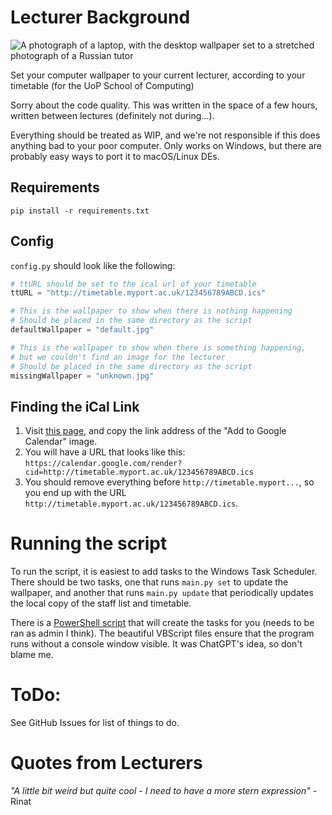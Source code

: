 # Lecturer Background
![A photograph of a laptop, with the desktop wallpaper set to a stretched photograph of a Russian tutor](https://github.com/UoPNetSoc/lecturer-bg/assets/14424577/b616165a-a90c-4f35-a1e3-0dff21971525)

Set your computer wallpaper to your current lecturer, according to your timetable (for the UoP School of Computing) 

Sorry about the code quality. This was written in the space of a few hours, written between lectures (definitely not during...).

Everything should be treated as WIP, and we're not responsible if this does anything bad to your poor computer. Only works on Windows, but there are probably easy ways to port it to macOS/Linux DEs.

## Requirements
```
pip install -r requirements.txt
```

## Config
`config.py` should look like the following:
```python
# ttURL should be set to the ical url of your timetable
ttURL = "http://timetable.myport.ac.uk/123456789ABCD.ics"

# This is the wallpaper to show when there is nothing happening
# Should be placed in the same directory as the script
defaultWallpaper = "default.jpg"

# This is the wallpaper to show when there is something happening,
# but we couldn't find an image for the lecturer
# Should be placed in the same directory as the script
missingWallpaper = "unknown.jpg"
```

## Finding the iCal Link
1. Visit [this page](https://portal.myport.ac.uk/student/google-calendar/), and copy the link address of the "Add to Google Calendar" image. 
2. You will have a URL that looks like this: `https://calendar.google.com/render?cid=http://timetable.myport.ac.uk/123456789ABCD.ics`
3. You should remove everything before `http://timetable.myport...`, so you end up with the URL `http://timetable.myport.ac.uk/123456789ABCD.ics`.

# Running the script
To run the script, it is easiest to add tasks to the Windows Task Scheduler. There should be two tasks, one that runs `main.py set` to update the wallpaper, and another that runs `main.py update` that periodically updates the local copy of the staff list and timetable.

There is a [PowerShell script](scripts/schedule.ps1) that will create the tasks for you (needs to be ran as admin I think). The beautiful VBScript files ensure that the program runs without a console window visible. It was ChatGPT's idea, so don't blame me.

# ToDo:
See GitHub Issues for list of things to do.

# Quotes from Lecturers
*"A little bit weird but quite cool - I need to have a more stern expression"* - Rinat

